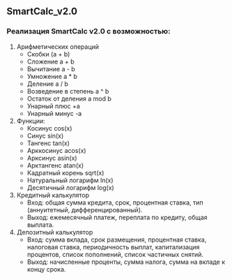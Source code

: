 ## SmartCalc_v2.0

### Реализация SmartCalc v2.0 с возможностью:

  1. Арифметических операций
     * Скобки (a + b)
     * Сложение a + b
     * Вычитание a - b
     * Умножение a * b
     * Деление a / b
     * Возведение в степень a ^ b
     * Остаток от деления a mod b
     * Унарный плюс +a
     * Унарный минус -a
  2. Функции:
     * Косинус cos(x)
     * Синус sin(x)
     * Тангенс tan(x)
     * Арккосинус acos(x)
     * Арксинус asin(x)
     * Арктангенс atan(x)
     * Кадратный корень sqrt(x)
     * Натуральный логарифм ln(x)
     * Десятичный логарифм log(x)
  3. Кредитный калькулятор
     * Вход: общая сумма кредита, срок, процентная ставка, тип (аннуитетный, дифференцированный).
     * Выход: ежемесячный платеж, переплата по кредиту, общая выплата.
  4. Депозитный калькулятор
     * Вход: сумма вклада, срок размещения, процентная ставка, налоговая ставка, периодичность выплат, капитализация процентов, список пополнений, список частичных снятий.
     * Выход: начисленные проценты, сумма налога, сумма на вкладе к концу срока.
